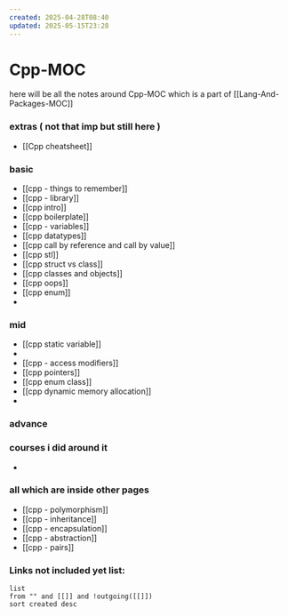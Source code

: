 ```yaml
---
created: 2025-04-28T08:40
updated: 2025-05-15T23:28
---
```


# Cpp-MOC

here will be all the notes around Cpp-MOC which is a part of [[Lang-And-Packages-MOC]]


### extras ( not that imp but still here )

- [[Cpp cheatsheet]]

### basic

- [[cpp - things to remember]]
- [[cpp - library]]
- [[cpp intro]]
- [[cpp boilerplate]]
- [[cpp - variables]]
- [[cpp datatypes]]
- [[cpp call by reference and call by value]]
- [[cpp stl]]
- [[cpp struct vs class]]
- [[cpp classes and objects]]
- [[cpp oops]]
- [[cpp enum]]
- 


### mid

- [[cpp static variable]]
- 
- [[cpp - access modifiers]]
- [[cpp pointers]]
- [[cpp enum class]]
- [[cpp dynamic memory allocation]]
- 

### advance




### courses i did around it

- 


### all which are inside other pages

- [[cpp - polymorphism]]
- [[cpp - inheritance]]
- [[cpp - encapsulation]]
- [[cpp - abstraction]]
- [[cpp - pairs]]

### **Links not included yet list:**
```dataview
list
from "" and [[]] and !outgoing([[]])
sort created desc
```
